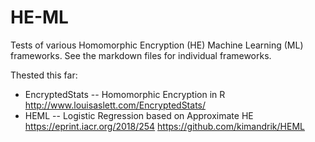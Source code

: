 # HE-ML

Tests of various Homomorphic Encryption (HE) Machine Learning (ML) frameworks.
See the markdown files for individual frameworks.

Thested this far:
* EncryptedStats -- Homomorphic Encryption in R
 http://www.louisaslett.com/EncryptedStats/
* HEML -- Logistic Regression based on Approximate HE
 https://eprint.iacr.org/2018/254
 https://github.com/kimandrik/HEML
